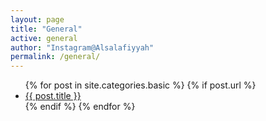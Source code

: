 ```yaml
---
layout: page
title: "General"
active: general
author: "Instagram@Alsalafiyyah"
permalink: /general/
---
```


<article class="post">
<ul class="posts">
  {% for post in site.categories.basic %}
    {% if post.url %}
    <li><a href="{{ post.url }}">{{ post.title }}</a>
    </li>
    {% endif %}
  {% endfor %}
</ul>
</article>
